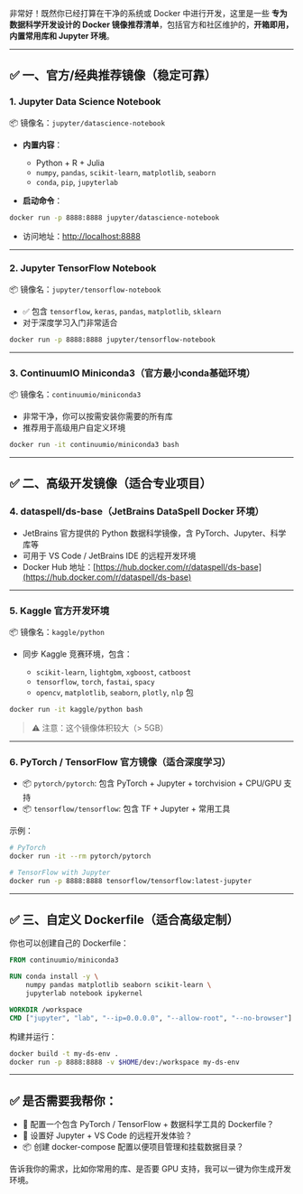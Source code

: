 非常好！既然你已经打算在干净的系统或 Docker 中进行开发，这里是一些 **专为数据科学开发设计的 Docker 镜像推荐清单**，包括官方和社区维护的，**开箱即用，内置常用库和 Jupyter 环境**。

---

## ✅ 一、官方/经典推荐镜像（稳定可靠）

### 1. **Jupyter Data Science Notebook**

📦 镜像名：`jupyter/datascience-notebook`

* **内置内容**：

  * Python + R + Julia
  * `numpy`, `pandas`, `scikit-learn`, `matplotlib`, `seaborn`
  * `conda`, `pip`, `jupyterlab`
* **启动命令**：

```bash
docker run -p 8888:8888 jupyter/datascience-notebook
```

* 访问地址：[http://localhost:8888](http://localhost:8888)

---

### 2. **Jupyter TensorFlow Notebook**

📦 镜像名：`jupyter/tensorflow-notebook`

* ✅ 包含 `tensorflow`, `keras`, `pandas`, `matplotlib`, `sklearn`
* 对于深度学习入门非常适合

```bash
docker run -p 8888:8888 jupyter/tensorflow-notebook
```

---

### 3. **ContinuumIO Miniconda3**（官方最小conda基础环境）

📦 镜像名：`continuumio/miniconda3`

* 非常干净，你可以按需安装你需要的所有库
* 推荐用于高级用户自定义环境

```bash
docker run -it continuumio/miniconda3 bash
```

---

## ✅ 二、高级开发镜像（适合专业项目）

### 4. **dataspell/ds-base**（JetBrains DataSpell Docker 环境）

* JetBrains 官方提供的 Python 数据科学镜像，含 PyTorch、Jupyter、科学库等
* 可用于 VS Code / JetBrains IDE 的远程开发环境
* Docker Hub 地址：[https://hub.docker.com/r/dataspell/ds-base](https://hub.docker.com/r/dataspell/ds-base)

---

### 5. **Kaggle 官方开发环境**

📦 镜像名：`kaggle/python`

* 同步 Kaggle 竞赛环境，包含：

  * `scikit-learn`, `lightgbm`, `xgboost`, `catboost`
  * `tensorflow`, `torch`, `fastai`, `spacy`
  * `opencv`, `matplotlib`, `seaborn`, `plotly`, `nlp` 包

```bash
docker run -it kaggle/python bash
```

> ⚠️ 注意：这个镜像体积较大（> 5GB）

---

### 6. **PyTorch / TensorFlow 官方镜像（适合深度学习）**

* 📦 `pytorch/pytorch`: 包含 PyTorch + Jupyter + torchvision + CPU/GPU 支持
* 📦 `tensorflow/tensorflow`: 包含 TF + Jupyter + 常用工具

示例：

```bash
# PyTorch
docker run -it --rm pytorch/pytorch

# TensorFlow with Jupyter
docker run -p 8888:8888 tensorflow/tensorflow:latest-jupyter
```

---

## ✅ 三、自定义 Dockerfile（适合高级定制）

你也可以创建自己的 Dockerfile：

```Dockerfile
FROM continuumio/miniconda3

RUN conda install -y \
    numpy pandas matplotlib seaborn scikit-learn \
    jupyterlab notebook ipykernel

WORKDIR /workspace
CMD ["jupyter", "lab", "--ip=0.0.0.0", "--allow-root", "--no-browser"]
```

构建并运行：

```bash
docker build -t my-ds-env .
docker run -p 8888:8888 -v $HOME/dev:/workspace my-ds-env
```

---

## ✅ 是否需要我帮你：

* 🔧 配置一个包含 PyTorch / TensorFlow + 数据科学工具的 Dockerfile？
* 🧩 设置好 Jupyter + VS Code 的远程开发体验？
* 📦 创建 docker-compose 配置以便项目管理和挂载数据目录？

告诉我你的需求，比如你常用的库、是否要 GPU 支持，我可以一键为你生成开发环境。
